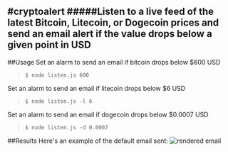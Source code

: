 #cryptoalert
#####Listen to a live feed of the latest Bitcoin, Litecoin, or Dogecoin prices and send an email alert if the value drops below a given point in USD
-------
##Usage
Set an alarm to send an email if bitcoin drops below $600 USD
> `$ node listen.js 600`

Set an alarm to send an email if litecoin drops below $6 USD
> `$ node listen.js -l 6`

Set an alarm to send an email if dogecoin drops below $0.0007 USD
> `$ node listen.js -d 0.0007`

##Results
Here's an example of the default email sent:
![rendered email](http://i.imgur.com/erNNift.png)
